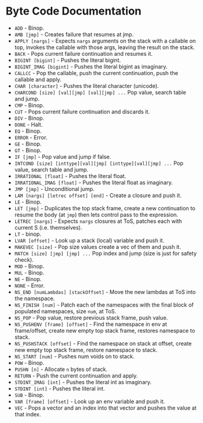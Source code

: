 # Byte Code Documentation

* `ADD` - Binop.
* `AMB [jmp]` - Creates failure that resumes at jmp.
* `APPLY [nargs]` - Expects `nargs` arguments on the stack with a callable on top, invokes the callable with those args, leaving the result on the stack.
* `BACK` - Pops current failure continuation and resumes it.
* `BIGINT [bigint]` - Pushes the literal bigint.
* `BIGINT_IMAG [bigint]` - Pushes the literal bigint as imaginary.
* `CALLCC` - Pop the callable, push the current continuation, push the callable and apply.
* `CHAR [character]` - Pushes the literal character (unicode).
* `CHARCOND [size] [val][jmp] [val][jmp] ...` Pop value, search table and jump.
* `CMP` - Binop.
* `CUT` - Pops current failure continuation and discards it.
* `DIV` - Binop.
* `DONE` - Halt.
* `EQ` - Binop.
* `ERROR` - Error.
* `GE` - Binop.
* `GT` - Binop.
* `IF [jmp]` - Pop value and jump if false.
* `INTCOND [size] [inttype][val][jmp] [inttype][val][jmp] ...` Pop value, search table and jump.
* `IRRATIONAL [float]` - Pushes the literal float.
* `IRRATIONAL_IMAG [float]` - Pushes the literal float as imaginary.
* `JMP [jmp]` - Unconditional jump.
* `LAM [nargs] [letrec offset] [end]` - Create a closure and push it.
* `LE` - Binop.
* `LET [jmp]` - Duplicates the top stack frame, create a new continuation to resume the body (at `jmp`) then lets control pass to the expression.
* `LETREC [nargs]` - Expects `nargs` closures at ToS, patches each with current S (i.e. themselves).
* `LT` - binop.
* `LVAR [offset]` - Look up a stack (local) variable and push it.
* `MAKEVEC [size]` - Pop size values create a vec of them and push it.
* `MATCH [size] [jmp] [jmp] ...` Pop index and jump (size is just for safety check).
* `MOD` - Binop.
* `MUL` - Binop.
* `NE` - Binop.
* `NONE` - Error.
* `NS_END [numLambdas] [stackOffset]` - Move the new lambdas at ToS into the namespace.
* `NS_FINISH [num]` - Patch each of the namespaces with the final block of populated namespaces, size `num`, at ToS.
* `NS_POP` - Pop value, restore previous stack frame, push value.
* `NS_PUSHENV [frame] [offset]` - Find the namespace in env at frame/offset, create new empty top stack frame, restores namespace to stack.
* `NS_PUSHSTACK [offset]` - Find the namespace on stack at offset, create new empty top stack frame, restore namespace to stack.
* `NS_START [num]` - Pushes num voids on to stack.
* `POW` - Binop.
* `PUSHN [n]` - Allocate `n` bytes of stack.
* `RETURN` - Push the current continuation and apply.
* `STDINT_IMAG [int]` - Pushes the literal int as imaginary.
* `STDINT [int]` - Pushes the literal int.
* `SUB` - Binop.
* `VAR [frame] [offset]` - Look up an env variable and push it.
* `VEC` - Pops a vector and an index into that vector and pushes the value at that index.
